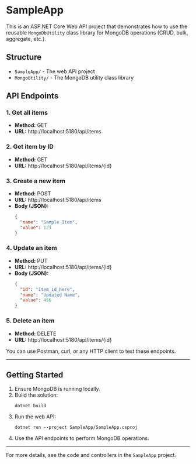 # SampleApp

This is an ASP.NET Core Web API project that demonstrates how to use the reusable `MongoDbUtility` class library for MongoDB operations (CRUD, bulk, aggregate, etc.).

## Structure
- `SampleApp/` - The web API project
- `MongoUtility/` - The MongoDB utility class library


## API Endpoints

### 1. Get all items
- **Method:** GET
- **URL:** http://localhost:5180/api/items

### 2. Get item by ID
- **Method:** GET
- **URL:** http://localhost:5180/api/items/{id}

### 3. Create a new item
- **Method:** POST
- **URL:** http://localhost:5180/api/items
- **Body (JSON):**
  ```json
  {
    "name": "Sample Item",
    "value": 123
  }
  ```

### 4. Update an item
- **Method:** PUT
- **URL:** http://localhost:5180/api/items/{id}
- **Body (JSON):**
  ```json
  {
    "id": "item_id_here",
    "name": "Updated Name",
    "value": 456
  }
  ```

### 5. Delete an item
- **Method:** DELETE
- **URL:** http://localhost:5180/api/items/{id}

You can use Postman, curl, or any HTTP client to test these endpoints.

---

## Getting Started
1. Ensure MongoDB is running locally.
2. Build the solution:
   ```
   dotnet build
   ```
3. Run the web API:
   ```
   dotnet run --project SampleApp/SampleApp.csproj
   ```
4. Use the API endpoints to perform MongoDB operations.

---

For more details, see the code and controllers in the `SampleApp` project.
